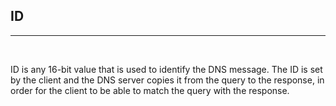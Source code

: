 ## ID
---
<br/>

ID is any 16-bit value that is used to identify the DNS message. The ID is set
by the client and the DNS server copies it from the query to the response, 
in order for the client to be able to match the query with the response. 
